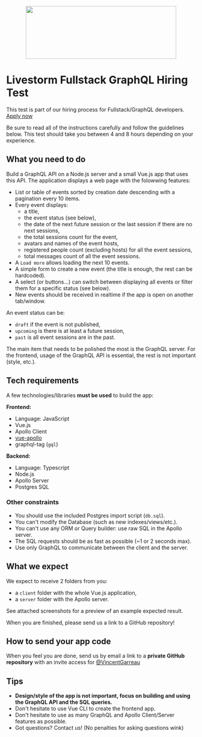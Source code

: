 <p align="center">
  <img width="400" height="140" src="https://svgshare.com/i/Qo0.svg">
</p>

# Livestorm Fullstack GraphQL Hiring Test

This test is part of our hiring process for Fullstack/GraphQL developers. [Apply now](https://jobs.livestorm.co/)

Be sure to read all of the instructions carefully and follow the guidelines below. This test should take you between 4 and 8 hours depending on your experience.

## What you need to do

Build a GraphQL API on a Node.js server and a small Vue.js app that uses this API. The application displays a web page with the folowwing features:

- List or table of events sorted by creation date descending with a pagination every 10 items.
- Every event displays:
  - a title,
  - the event status (see below),
  - the date of the next future session or the last session if there are no next sessions,
  - the total sessions count for the event,
  - avatars and names of the event hosts,
  - registered people count (excluding hosts) for all the event sessions,
  - total messages count of all the event sessions.
- A `Load more` allows loading the next 10 events.
- A simple form to create a new event (the title is enough, the rest can be hardcoded).
- A select (or buttons...) can switch between displaying all events or filter them for a specific status (see below).
- New events should be received in realtime if the app is open on another tab/window.

An event status can be:
- `draft` if the event is not published,
- `upcoming` is there is at least a future session,
- `past` is all event sessions are in the past.

The main item that needs to be polished the most is the GraphQL server. For the frontend, usage of the GraphQL API is essential, the rest is not important (style, etc.).

## Tech requirements

A few technologies/libraries **must be used** to build the app:

**Frontend:**

- Language: JavaScript
- Vue.js
- Apollo Client
- [vue-apollo](https://vue-apollo.netlify.com/)
- graphql-tag (`gql`)

**Backend:**

- Language: Typescript
- Node.js
- Apollo Server
- Postgres SQL

### Other constraints

- You should use the included Postgres import script (`db.sql`).
- You can't modify the Database (such as new indexes/views/etc.).
- You can't use any ORM or Query builder: use raw SQL in the Apollo server.
- The SQL requests should be as fast as possible (~1 or 2 seconds max).
- Use only GraphQL to communicate between the client and the server.

## What we expect

We expect to receive 2 folders from you:

- a `client` folder with the whole Vue.js application,
- a `server` folder with the Apollo server.

See attached screenshots for a preview of an example expected result.

When you are finished, please send us a link to a GitHub repository!

## How to send your app code

When you feel you are done, send us by email a link to a **private GitHub repository** with an invite access for [@VincentGarreau](https://github.com/VincentGarreau)

## Tips

- **Design/style of the app is not important, focus on building and using the GraphQL API and the SQL queries.**
- Don't hesitate to use Vue CLI to create the frontend app.
- Don't hesitate to use as many GraphQL and Apollo Client/Server features as possible.
- Got questions? Contact us! (No penalties for asking questions wink)
